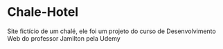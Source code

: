 # Chale-Hotel
Site fictício de um chalé, ele foi um projeto do curso de Desenvolvimento Web do professor Jamilton pela Udemy
